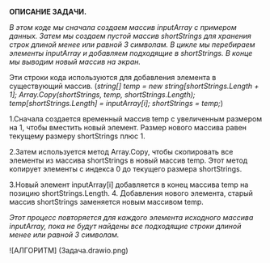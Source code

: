 **ОПИСАНИЕ ЗАДАЧИ.**

 *В этом коде мы сначала создаем массив inputArray с примером данных. Затем мы создаем пустой массив shortStrings для хранения строк длиной менее или равной 3 символам. В цикле мы перебираем элементы inputArray и добавляем подходящие в shortStrings. В конце мы выводим новый массив на экран.*

 Эти строки кода используются для добавления элемента в существующий массив.
 (*string[] temp = new string[shortStrings.Length + 1];
 Array.Copy(shortStrings, temp, shortStrings.Length);
 temp[shortStrings.Length] = inputArray[i];
shortStrings = temp;*)

1.Сначала создается временный массив temp с увеличенным размером на 1, чтобы вместить новый элемент. Размер нового массива равен текущему размеру shortStrings плюс 1.

2.Затем используется метод Array.Copy, чтобы скопировать все элементы из массива shortStrings в новый массив temp. Этот метод копирует элементы с индекса 0 до текущего размера shortStrings.

3.Новый элемент inputArray[i] добавляется в конец массива temp на позицию shortStrings.Length.
4. Добавления нового элемента, старый массив shortStrings заменяется новым массивом temp.

*Этот процесс повторяется для каждого элемента исходного массива inputArray, пока не будут найдены все подходящие строки длиной менее или равной 3 символам.*



![АЛГОРИТМ] (Задача.drawio.png)